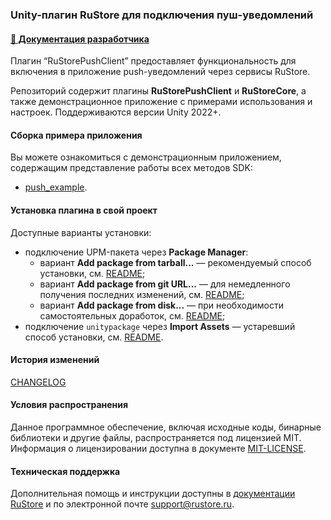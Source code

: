 ### Unity-плагин RuStore для подключения пуш-уведомлений

#### [🔗 Документация разработчика][10]

Плагин “RuStorePushClient” предоставляет функциональность для включения в приложение push-уведомлений через сервисы RuStore.

Репозиторий содержит плагины **RuStorePushClient** и **RuStoreCore**, а также демонстрационное приложение с примерами использования и настроек. Поддерживаются версии Unity 2022+.

#### Сборка примера приложения

Вы можете ознакомиться с демонстрационным приложением, содержащим представление работы всех методов SDK:
- [push_example](https://gitflic.ru/project/rustore/unity-rustore-push-sdk/file?file=push_example).

#### Установка плагина в свой проект

Доступные варианты установки:
- подключение UPM-пакета через **Package Manager**:
    - вариант **Add package from tarball...** — рекомендуемый способ установки, см. [README](https://gitflic.ru/project/rustore/unity-rustore-push-sdk/file?file=upm_tgz);
    - вариант **Add package from git URL...** — для немедленного получения последних изменений, см. [README](https://gitflic.ru/project/rustore/unity-rustore-push-sdk/file?file=ru.rustore.push);
    - вариант **Add package from disk...** — при необходимости самостоятельных доработок, см. [README](https://gitflic.ru/project/rustore/unity-rustore-push-sdk/file?file=android_libraries);
- подключение `unitypackage` через **Import Assets** — устаревший способ установки, см. [README](https://gitflic.ru/project/rustore/unity-rustore-push-sdk/file?file=unitypackages).

#### История изменений

[CHANGELOG](CHANGELOG.md)

#### Условия распространения

Данное программное обеспечение, включая исходные коды, бинарные библиотеки и другие файлы, распространяется под лицензией MIT. Информация о лицензировании доступна в документе [MIT-LICENSE](MIT-LICENSE.txt).

#### Техническая поддержка

Дополнительная помощь и инструкции доступны в [документации RuStore](https://www.rustore.ru/help/) и по электронной почте support@rustore.ru.

[10]: https://www.rustore.ru/help/sdk/push-notifications/unity/6-5-1
